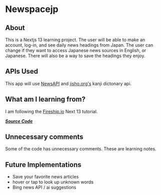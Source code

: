 # Newspacejp

## About

This is a Nextjs 13 learning project. The user will be able to make an account, log-in, and see daily news headings from Japan. The user can change if they want to access Japanese news sources in English, or Japanese. There will also be a way to save the headings they enjoy.

## APIs Used

This app will use [NewsAPI](https://newsapi.org) and [jisho.org's](https://jisho.org/api/v1/search/words?keyword=house) kanji dictonary api.

## What am I learning from? 

I am following the [Fireship.io](fireship.io) Next 13 tutorial.

***[Source Code]('https://github.com/fireship-io/nextjs-course')***

## Unnecessary comments

Some of the code has unnecessary comments. These are learning notes. 

## Future Implementations

- Save your favorite news articles
- hover or tap to look up unknown words
- Bing news API / ai suggestions
